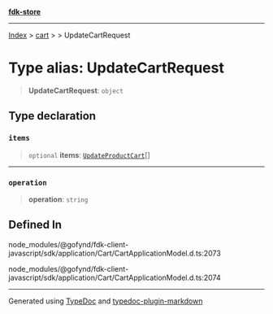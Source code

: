 [**fdk-store**](../../../README.md)
***

[Index](../../../API.md) > [cart](../../README.md) > [<internal>](../README.md) > UpdateCartRequest

# Type alias: UpdateCartRequest

> **UpdateCartRequest**: `object`

## Type declaration

### `items`

> `optional` **items**: [`UpdateProductCart`](type-alias.UpdateProductCart.md)[]

***

### `operation`

> **operation**: `string`

## Defined In

node\_modules/@gofynd/fdk-client-javascript/sdk/application/Cart/CartApplicationModel.d.ts:2073

node\_modules/@gofynd/fdk-client-javascript/sdk/application/Cart/CartApplicationModel.d.ts:2074

***
Generated using [TypeDoc](https://typedoc.org/) and [typedoc-plugin-markdown](https://www.npmjs.com/package/typedoc-plugin-markdown)

